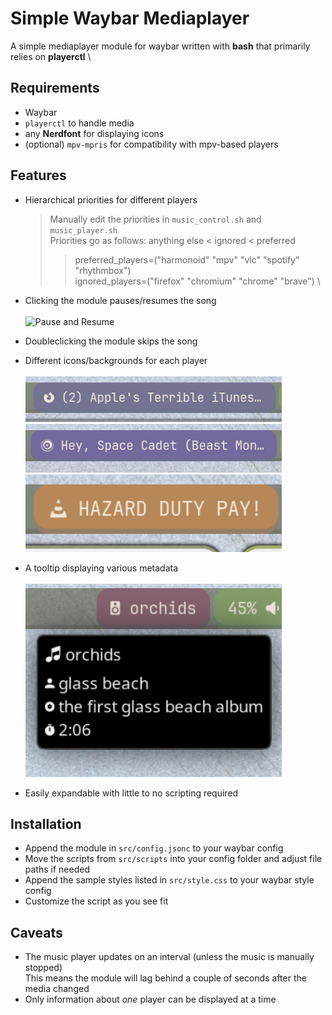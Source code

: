 # Simple Waybar Mediaplayer

A simple mediaplayer module for waybar written with **bash** that primarily relies on **playerctl** \

## Requirements
- Waybar
- `playerctl` to handle media
- any **Nerdfont** for displaying icons
- (optional) `mpv-mpris` for compatibility with mpv-based players


## Features
- Hierarchical priorities for different players
	> Manually edit the priorities in `music_control.sh` and `music_player.sh` \
	> Priorities go as follows: anything else < ignored < preferred
	>> preferred_players=("harmonoid"  "mpv"  "vlc"  "spotify"  "rhythmbox") \
	>> ignored_players=("firefox"  "chromium"  "chrome"  "brave") \

- Clicking the module pauses/resumes the song \
	</br> <img src="https://github.com/explo-gr/simple-waybar-mediaplayer/blob/main/showcase/pause_resume.gif" alt="Pause and Resume" width="410"> </br>
- Doubleclicking the module skips the song
- Different icons/backgrounds for each player \
	</br> <img src="https://github.com/explo-gr/simple-waybar-mediaplayer/blob/main/showcase/firefox.png" alt="Firefox" width="410">
	</br> <img src="https://github.com/explo-gr/simple-waybar-mediaplayer/blob/main/showcase/mpv.png" alt="Mpv" width="410">
	</br> <img src="https://github.com/explo-gr/simple-waybar-mediaplayer/blob/main/showcase/vlc.png" alt="Vlc" width="410"> </br>
- A tooltip displaying various metadata \
	</br> <img src="https://github.com/explo-gr/simple-waybar-mediaplayer/blob/main/showcase/song_information.png" alt="Metadata"  width="410"> </br>
- Easily expandable with little to no scripting required


## Installation
- Append the module in `src/config.jsonc` to your waybar config
- Move the scripts from `src/scripts` into your config folder and adjust file paths if needed
- Append the sample styles listed in `src/style.css` to your waybar style config
- Customize the script as you see fit

## Caveats
- The music player updates on an interval (unless the music is manually stopped) \
This means the module will lag behind a couple of seconds after the media changed
- Only information about *one* player can be displayed at a time
